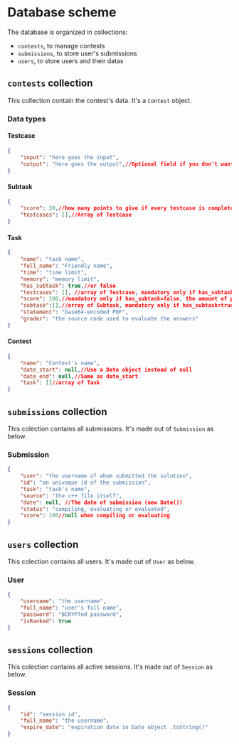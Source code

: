 # Database scheme

The database is organized in collections:

- `contests`, to manage contests
- `submissions`, to store user's submissions
- `users`, to store users and their datas

## `contests` collection

This collection contain the contest's data. It's a `Contest` object.

### Data types

#### Testcase

```json
{
    "input": "here goes the input",
    "output": "here goes the output",//Optional field if you don't want to always check with the solution
}
```

#### Subtask

```json
{
    "score": 30,//how many points to give if every testcase is completed correctly
    "testcases": [],//Array of Testcase
}
```

#### Task

```json
{
    "name": "task name",
    "full_name": "Friendly name",
    "time": "time limit",
    "memory": "memory limit",
    "has_subtask": true,//or false
    "testcases": [], //array of Testcase, mandatory only if has_subtask=false
    "score": 100,//mandatory only if has_subtask=false, the amount of point is then equally divided between testcases
    "subtask":[],//array of Subtask, mandatory only if has_subtask=true
    "statement": "base64-encoded PDF",
    "grader": "the source code used to evaluate the answers"
}
```

#### Contest

```json
{
    "name": "Contest's name",
    "date_start": null,//Use a Date object instead of null
    "date_end": null,//Same as date_start
    "task": []//array of Task
}
```

## `submissions` collection

This colection contains all submissions. It's made out of `Submission` as below.

### Submission

```json
{
    "user": "the username of whom submitted the solution",
    "id": "an univoque id of the submission",
    "task": "task's name",
    "source": "the c++ file itself",
    "date": null, //The date of submission (new Date())
    "status": "compiling, evaluating or evaluated",
    "score": 100//null when compiling or evaluating
}
```

## `users` collection

This colection contains all users. It's made out of `User` as below.

### User

```json
{
    "username": "the username",
    "full_name": "user's full name",
    "password": "BCRYPTed password",
    "isRanked": true
}
```

## `sessions` collection

This colection contains all active sessions. It's made out of `Session` as below.

### Session

```json
{
    "id": "session id",
    "full_name": "the username",
    "expire_date": "expiration date in Date object .toString()"
}
```
